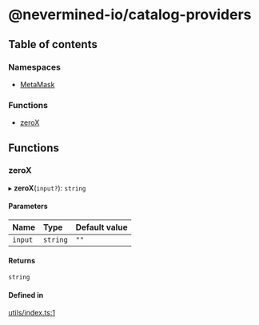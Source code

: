 # @nevermined-io/catalog-providers

## Table of contents

### Namespaces

- [MetaMask](modules/MetaMask.md)

### Functions

- [zeroX](modules.md#zerox)

## Functions

### zeroX

▸ **zeroX**(`input?`): `string`

#### Parameters

| Name | Type | Default value |
| :------ | :------ | :------ |
| `input` | `string` | `""` |

#### Returns

`string`

#### Defined in

[utils/index.ts:1](https://github.com/nevermined-io/components-catalog/blob/a83ee34/providers/src/utils/index.ts#L1)
